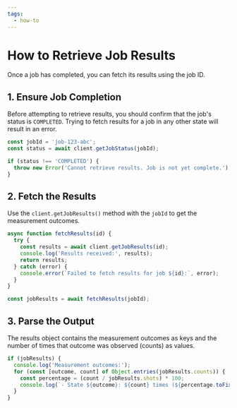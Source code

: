 ```yaml
---
tags:
  - how-to
---
```

# How to Retrieve Job Results

Once a job has completed, you can fetch its results using the job ID.

## 1. Ensure Job Completion
Before attempting to retrieve results, you should confirm that the job's status is `COMPLETED`. Trying to fetch results for a job in any other state will result in an error.

```javascript
const jobId = 'job-123-abc';
const status = await client.getJobStatus(jobId);

if (status !== 'COMPLETED') {
  throw new Error('Cannot retrieve results. Job is not yet complete.');
}
```

## 2. Fetch the Results
Use the `client.getJobResults()` method with the `jobId` to get the measurement outcomes.

```javascript
async function fetchResults(id) {
  try {
    const results = await client.getJobResults(id);
    console.log('Results received:', results);
    return results;
  } catch (error) {
    console.error(`Failed to fetch results for job ${id}:`, error);
  }
}

const jobResults = await fetchResults(jobId);
```

## 3. Parse the Output
The results object contains the measurement outcomes as keys and the number of times that outcome was observed (counts) as values.

```javascript
if (jobResults) {
  console.log('Measurement outcomes:');
  for (const [outcome, count] of Object.entries(jobResults.counts)) {
    const percentage = (count / jobResults.shots) * 100;
    console.log(`- State ${outcome}: ${count} times (${percentage.toFixed(2)}%)`);
  }
}
```
